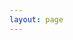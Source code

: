 ```yaml
---
layout: page
---
```


<script setup>
const showcase = [
    {
        name: 'ESJS',
        desc: 'Lenguaje de programación en Español',
        link: 'https://es.js.org',
        logo: 'https://es.js.org/assets/logo.png',
        author: {
            username: 'enzonotario',
            link: 'https://github.com/enzonotario'
        },
    },
    {
        name: 'VIX',
        desc: 'Boostrap your own web based CLI application',
        link: 'https://henryhale.github.io/vix',
        logo: 'https://henryhale.github.io/vix/xterminal.png',
        author: {
            username: 'henryhale',
            link: 'https://github.com/henryhale'
        },
    },
    {
        name: 'TELEMATE',
        desc: 'A small scale messaging application for devs',
        link: 'https://github.com/henryhale/telemate',
        logo: 'https://github.com/henryhale/telemate/raw/master/client/public/logo.svg',
        author: {
            username: 'henryhale',
            link: 'https://github.com/henryhale'
        },
    },
    {
        name: 'DB-ADMIN',
        desc: 'Interact with your databases in the browser',
        link: 'https://github.com/henryhale/db-admin',
        logo: 'https://github.com/henryhale/db-admin/raw/master/client/public/favicon.png',
        author: {
            username: 'henryhale',
            link: 'https://github.com/henryhale'
        },
    },
];
</script>

<project-cards :projects='showcase'></project-cards>
